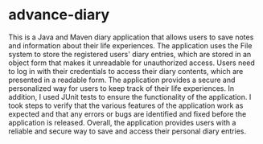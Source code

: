# advance-diary

This is a Java and Maven diary application that allows users to save notes and information about their life experiences. 
The application uses the File system to store the registered users' diary entries, which are stored in an object form that makes it unreadable for unauthorized access. 
Users need to log in with their credentials to access their diary contents, which are presented in a readable form. 
The application provides a secure and personalized way for users to keep track of their life experiences.
In addition, I used JUnit tests to ensure the functionality of the application. 
I took steps to verify that the various features of the application work as expected and that any errors or bugs are identified and fixed before the application is released. 
Overall, the application provides users with a reliable and secure way to save and access their personal diary entries.
